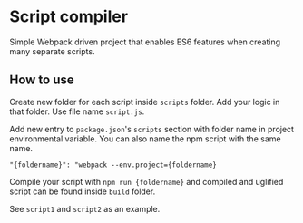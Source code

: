 # Script compiler

Simple Webpack driven project that enables ES6 features when creating many separate scripts.

## How to use

Create new folder for each script inside `scripts` folder. Add your logic in that folder. Use file name `script.js`.

Add new entry to `package.json`'s `scripts` section with folder name in project environmental variable. You can also name the npm script with the same name.

`"{foldername}": "webpack --env.project={foldername}`

Compile your script with `npm run {foldername}` and compiled and uglified script can be found inside `build` folder.

See `script1` and `script2` as an example.
